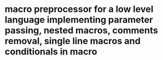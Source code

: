 # macro preprocessor for a low level language implementing parameter passing, nested macros, comments removal, single line macros and conditionals in macro
